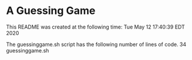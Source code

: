 # A Guessing Game
This README was created at the following time:
Tue May 12 17:40:39 EDT 2020


The guessinggame.sh script has the following number of lines of code.
34 guessinggame.sh
